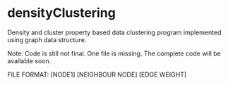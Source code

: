 # densityClustering
Density and cluster property based data clustering program implemented using graph data structure.

Note: Code is still not final. One file is missing. The complete code will be available soon.

FILE FORMAT:
[NODE1] [NEIGHBOUR NODE] [EDGE WEIGHT]
